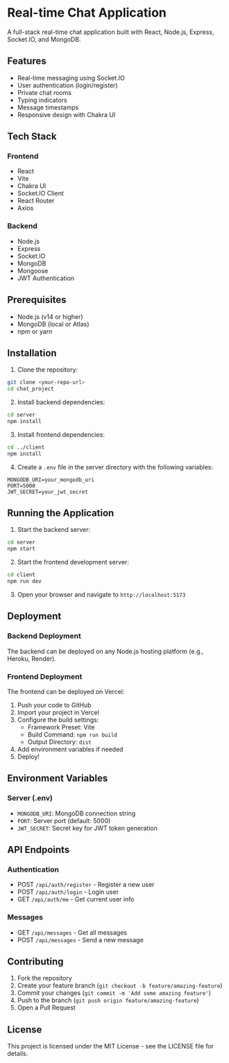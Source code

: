 # Real-time Chat Application

A full-stack real-time chat application built with React, Node.js, Express, Socket.IO, and MongoDB.

## Features

- Real-time messaging using Socket.IO
- User authentication (login/register)
- Private chat rooms
- Typing indicators
- Message timestamps
- Responsive design with Chakra UI

## Tech Stack

### Frontend
- React
- Vite
- Chakra UI
- Socket.IO Client
- React Router
- Axios

### Backend
- Node.js
- Express
- Socket.IO
- MongoDB
- Mongoose
- JWT Authentication

## Prerequisites

- Node.js (v14 or higher)
- MongoDB (local or Atlas)
- npm or yarn

## Installation

1. Clone the repository:
```bash
git clone <your-repo-url>
cd chat_project
```

2. Install backend dependencies:
```bash
cd server
npm install
```

3. Install frontend dependencies:
```bash
cd ../client
npm install
```

4. Create a `.env` file in the server directory with the following variables:
```
MONGODB_URI=your_mongodb_uri
PORT=5000
JWT_SECRET=your_jwt_secret
```

## Running the Application

1. Start the backend server:
```bash
cd server
npm start
```

2. Start the frontend development server:
```bash
cd client
npm run dev
```

3. Open your browser and navigate to `http://localhost:5173`

## Deployment

### Backend Deployment
The backend can be deployed on any Node.js hosting platform (e.g., Heroku, Render).

### Frontend Deployment
The frontend can be deployed on Vercel:

1. Push your code to GitHub
2. Import your project in Vercel
3. Configure the build settings:
   - Framework Preset: Vite
   - Build Command: `npm run build`
   - Output Directory: `dist`
4. Add environment variables if needed
5. Deploy!

## Environment Variables

### Server (.env)
- `MONGODB_URI`: MongoDB connection string
- `PORT`: Server port (default: 5000)
- `JWT_SECRET`: Secret key for JWT token generation

## API Endpoints

### Authentication
- POST `/api/auth/register` - Register a new user
- POST `/api/auth/login` - Login user
- GET `/api/auth/me` - Get current user info

### Messages
- GET `/api/messages` - Get all messages
- POST `/api/messages` - Send a new message

## Contributing

1. Fork the repository
2. Create your feature branch (`git checkout -b feature/amazing-feature`)
3. Commit your changes (`git commit -m 'Add some amazing feature'`)
4. Push to the branch (`git push origin feature/amazing-feature`)
5. Open a Pull Request

## License

This project is licensed under the MIT License - see the LICENSE file for details. 